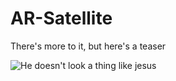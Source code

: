 # AR-Satellite

There's more to it, but here's a teaser

![He doesn't look a thing like jesus](https://i.imgur.com/ln6lkFD.png)
